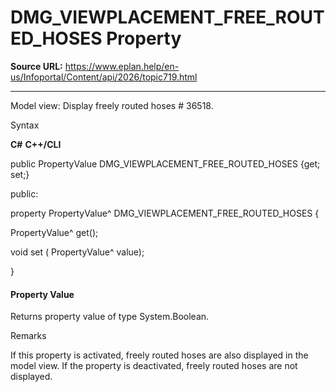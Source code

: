 # DMG_VIEWPLACEMENT_FREE_ROUTED_HOSES Property

**Source URL:** https://www.eplan.help/en-us/Infoportal/Content/api/2026/topic719.html

---

Model view: Display freely routed hoses # 36518.

Syntax

**C#**
**C++/CLI**


public PropertyValue DMG_VIEWPLACEMENT_FREE_ROUTED_HOSES {get; set;}

public:

property PropertyValue^ DMG_VIEWPLACEMENT_FREE_ROUTED_HOSES {

   PropertyValue^ get();

   void set (    PropertyValue^ value);

}


#### Property Value

Returns property value of type System.Boolean.

Remarks

If this property is activated, freely routed hoses are also displayed in the model view. If the property is deactivated, freely routed hoses are not displayed.
